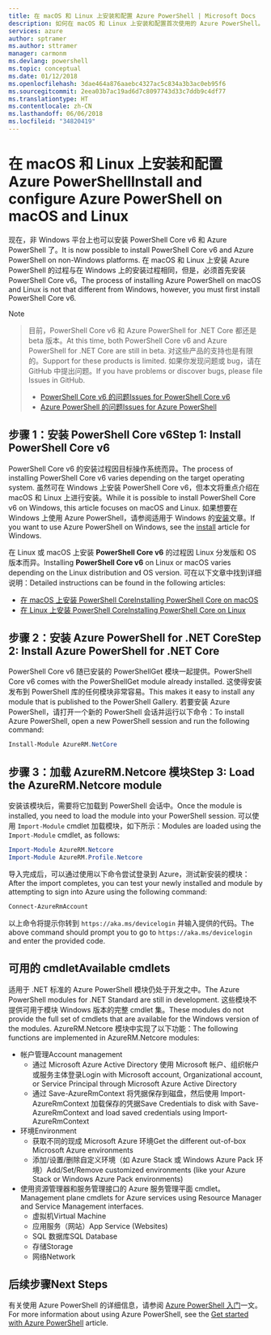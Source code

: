 ```yaml
---
title: 在 macOS 和 Linux 上安装和配置 Azure PowerShell | Microsoft Docs
description: 如何在 macOS 和 Linux 上安装和配置首次使用的 Azure PowerShell。
services: azure
author: sptramer
ms.author: sttramer
manager: carmonm
ms.devlang: powershell
ms.topic: conceptual
ms.date: 01/12/2018
ms.openlocfilehash: 3dae464a876aaebc4327ac5c834a3b3ac0eb95f6
ms.sourcegitcommit: 2eea03b7ac19ad6d7c8097743d33c7ddb9c4df77
ms.translationtype: HT
ms.contentlocale: zh-CN
ms.lasthandoff: 06/06/2018
ms.locfileid: "34820419"
---
```

# <a name="install-and-configure-azure-powershell-on-macos-and-linux"></a><span data-ttu-id="6c5db-103">在 macOS 和 Linux 上安装和配置 Azure PowerShell</span><span class="sxs-lookup"><span data-stu-id="6c5db-103">Install and configure Azure PowerShell on macOS and Linux</span></span>

<span data-ttu-id="6c5db-104">现在，非 Windows 平台上也可以安装 PowerShell Core v6 和 Azure PowerShell 了。</span><span class="sxs-lookup"><span data-stu-id="6c5db-104">It is now possible to install PowerShell Core v6 and Azure PowerShell on non-Windows platforms.</span></span>
<span data-ttu-id="6c5db-105">在 macOS 和 Linux 上安装 Azure PowerShell 的过程与在 Windows 上的安装过程相同，但是，必须首先安装 PowerShell Core v6。</span><span class="sxs-lookup"><span data-stu-id="6c5db-105">The process of installing Azure PowerShell on macOS and Linux is not that different from Windows, however, you must first install PowerShell Core v6.</span></span>

> [!NOTE]

> <span data-ttu-id="6c5db-106">目前，PowerShell Core v6 和 Azure PowerShell for .NET Core 都还是 beta 版本。</span><span class="sxs-lookup"><span data-stu-id="6c5db-106">At this time, both PowerShell Core v6 and Azure PowerShell for .NET Core are still in beta.</span></span>
> <span data-ttu-id="6c5db-107">对这些产品的支持也是有限的。</span><span class="sxs-lookup"><span data-stu-id="6c5db-107">Support for these products is limited.</span></span> <span data-ttu-id="6c5db-108">如果你发现问题或 bug，请在 GitHub 中提出问题。</span><span class="sxs-lookup"><span data-stu-id="6c5db-108">If you have problems or discover bugs, please file Issues in GitHub.</span></span>
>
> * [<span data-ttu-id="6c5db-109">PowerShell Core v6 的问题</span><span class="sxs-lookup"><span data-stu-id="6c5db-109">Issues for PowerShell Core v6</span></span>](https://github.com/PowerShell/PowerShell/issues)
> * [<span data-ttu-id="6c5db-110">Azure PowerShell 的问题</span><span class="sxs-lookup"><span data-stu-id="6c5db-110">Issues for Azure PowerShell</span></span>](https://github.com/azure/azure-docs-powershell/issues)

## <a name="step-1-install-powershell-core-v6"></a><span data-ttu-id="6c5db-111">步骤 1：安装 PowerShell Core v6</span><span class="sxs-lookup"><span data-stu-id="6c5db-111">Step 1: Install PowerShell Core v6</span></span>

<span data-ttu-id="6c5db-112">PowerShell Core v6 的安装过程因目标操作系统而异。</span><span class="sxs-lookup"><span data-stu-id="6c5db-112">The process of installing PowerShell Core v6 varies depending on the target operating system.</span></span>
<span data-ttu-id="6c5db-113">虽然可在 Windows 上安装 PowerShell Core v6，但本文将重点介绍在 macOS 和 Linux 上进行安装。</span><span class="sxs-lookup"><span data-stu-id="6c5db-113">While it is possible to install PowerShell Core v6 on Windows, this article focuses on macOS and Linux.</span></span> <span data-ttu-id="6c5db-114">如果想要在 Windows 上使用 Azure PowerShell，请参阅适用于 Windows 的[安装](./install-azurerm-ps.md)文章。</span><span class="sxs-lookup"><span data-stu-id="6c5db-114">If you want to use Azure PowerShell on Windows, see the [install](./install-azurerm-ps.md) article for Windows.</span></span>

<span data-ttu-id="6c5db-115">在 Linux 或 macOS 上安装 **PowerShell Core v6** 的过程因 Linux 分发版和 OS 版本而异。</span><span class="sxs-lookup"><span data-stu-id="6c5db-115">Installing **PowerShell Core v6** on Linux or macOS varies depending on the Linux distribution and OS version.</span></span>
<span data-ttu-id="6c5db-116">可在以下文章中找到详细说明：</span><span class="sxs-lookup"><span data-stu-id="6c5db-116">Detailed instructions can be found in the following articles:</span></span>

- [<span data-ttu-id="6c5db-117">在 macOS 上安装 PowerShell Core</span><span class="sxs-lookup"><span data-stu-id="6c5db-117">Installing PowerShell Core on macOS</span></span>](/powershell/scripting/setup/installing-powershell-core-on-macos)
- [<span data-ttu-id="6c5db-118">在 Linux 上安装 PowerShell Core</span><span class="sxs-lookup"><span data-stu-id="6c5db-118">Installing PowerShell Core on Linux</span></span>](/powershell/scripting/setup/installing-powershell-core-on-linux)

## <a name="step-2-install-azure-powershell-for-net-core"></a><span data-ttu-id="6c5db-119">步骤 2：安装 Azure PowerShell for .NET Core</span><span class="sxs-lookup"><span data-stu-id="6c5db-119">Step 2: Install Azure PowerShell for .NET Core</span></span>

<span data-ttu-id="6c5db-120">PowerShell Core v6 随已安装的 PowerShellGet 模块一起提供。</span><span class="sxs-lookup"><span data-stu-id="6c5db-120">PowerShell Core v6 comes with the PowerShellGet module already installed.</span></span> <span data-ttu-id="6c5db-121">这使得安装发布到 PowerShell 库的任何模块非常容易。</span><span class="sxs-lookup"><span data-stu-id="6c5db-121">This makes it easy to install any module that is published to the PowerShell Gallery.</span></span> <span data-ttu-id="6c5db-122">若要安装 Azure PowerShell，请打开一个新的 PowerShell 会话并运行以下命令：</span><span class="sxs-lookup"><span data-stu-id="6c5db-122">To install Azure PowerShell, open a new PowerShell session and run the following command:</span></span>

```powershell
Install-Module AzureRM.NetCore
```

## <a name="step-3-load-the-azurermnetcore-module"></a><span data-ttu-id="6c5db-123">步骤 3：加载 AzureRM.Netcore 模块</span><span class="sxs-lookup"><span data-stu-id="6c5db-123">Step 3: Load the AzureRM.Netcore module</span></span>

<span data-ttu-id="6c5db-124">安装该模块后，需要将它加载到 PowerShell 会话中。</span><span class="sxs-lookup"><span data-stu-id="6c5db-124">Once the module is installed, you need to load the module into your PowerShell session.</span></span> <span data-ttu-id="6c5db-125">可以使用 `Import-Module` cmdlet 加载模块，如下所示：</span><span class="sxs-lookup"><span data-stu-id="6c5db-125">Modules are loaded using the `Import-Module` cmdlet, as follows:</span></span>

```powershell
Import-Module AzureRM.Netcore
Import-Module AzureRM.Profile.Netcore
```

<span data-ttu-id="6c5db-126">导入完成后，可以通过使用以下命令尝试登录到 Azure，测试新安装的模块：</span><span class="sxs-lookup"><span data-stu-id="6c5db-126">After the import completes, you can test your newly installed and module by attempting to sign into Azure using the following command:</span></span>

```powershell
Connect-AzureRmAccount
```

<span data-ttu-id="6c5db-127">以上命令将提示你转到 `https://aka.ms/devicelogin` 并输入提供的代码。</span><span class="sxs-lookup"><span data-stu-id="6c5db-127">The above command should prompt you to go to `https://aka.ms/devicelogin` and enter the provided code.</span></span>

## <a name="available-cmdlets"></a><span data-ttu-id="6c5db-128">可用的 cmdlet</span><span class="sxs-lookup"><span data-stu-id="6c5db-128">Available cmdlets</span></span>

<span data-ttu-id="6c5db-129">适用于 .NET 标准的 Azure PowerShell 模块仍处于开发之中。</span><span class="sxs-lookup"><span data-stu-id="6c5db-129">The Azure PowerShell modules for .NET Standard are still in development.</span></span> <span data-ttu-id="6c5db-130">这些模块不提供可用于模块 Windows 版本的完整 cmdlet 集。</span><span class="sxs-lookup"><span data-stu-id="6c5db-130">These modules do not provide the full set of cmdlets that are available for the Windows version of the modules.</span></span> <span data-ttu-id="6c5db-131">AzureRM.Netcore 模块中实现了以下功能：</span><span class="sxs-lookup"><span data-stu-id="6c5db-131">The following functions are implemented in AzureRM.Netcore modules:</span></span>

* <span data-ttu-id="6c5db-132">帐户管理</span><span class="sxs-lookup"><span data-stu-id="6c5db-132">Account management</span></span>
  - <span data-ttu-id="6c5db-133">通过 Microsoft Azure Active Directory 使用 Microsoft 帐户、组织帐户或服务主体登录</span><span class="sxs-lookup"><span data-stu-id="6c5db-133">Login with Microsoft account, Organizational account, or Service Principal through Microsoft Azure Active Directory</span></span>
  - <span data-ttu-id="6c5db-134">通过 Save-AzureRmContext 将凭据保存到磁盘，然后使用 Import-AzureRmContext 加载保存的凭据</span><span class="sxs-lookup"><span data-stu-id="6c5db-134">Save Credentials to disk with Save-AzureRmContext and load saved credentials using Import-AzureRmContext</span></span>
* <span data-ttu-id="6c5db-135">环境</span><span class="sxs-lookup"><span data-stu-id="6c5db-135">Environment</span></span>
  - <span data-ttu-id="6c5db-136">获取不同的现成 Microsoft Azure 环境</span><span class="sxs-lookup"><span data-stu-id="6c5db-136">Get the different out-of-box Microsoft Azure environments</span></span>
  - <span data-ttu-id="6c5db-137">添加/设置/删除自定义环境（如 Azure Stack 或 Windows Azure Pack 环境）</span><span class="sxs-lookup"><span data-stu-id="6c5db-137">Add/Set/Remove customized environments (like your Azure Stack or Windows Azure Pack environments)</span></span>
* <span data-ttu-id="6c5db-138">使用资源管理器和服务管理接口的 Azure 服务管理平面 cmdlet。</span><span class="sxs-lookup"><span data-stu-id="6c5db-138">Management plane cmdlets for Azure services using Resource Manager and Service Management interfaces.</span></span>
  - <span data-ttu-id="6c5db-139">虚拟机</span><span class="sxs-lookup"><span data-stu-id="6c5db-139">Virtual Machine</span></span>
  - <span data-ttu-id="6c5db-140">应用服务（网站）</span><span class="sxs-lookup"><span data-stu-id="6c5db-140">App Service (Websites)</span></span>
  - <span data-ttu-id="6c5db-141">SQL 数据库</span><span class="sxs-lookup"><span data-stu-id="6c5db-141">SQL Database</span></span>
  - <span data-ttu-id="6c5db-142">存储</span><span class="sxs-lookup"><span data-stu-id="6c5db-142">Storage</span></span>
  - <span data-ttu-id="6c5db-143">网络</span><span class="sxs-lookup"><span data-stu-id="6c5db-143">Network</span></span>

## <a name="next-steps"></a><span data-ttu-id="6c5db-144">后续步骤</span><span class="sxs-lookup"><span data-stu-id="6c5db-144">Next Steps</span></span>

<span data-ttu-id="6c5db-145">有关使用 Azure PowerShell 的详细信息，请参阅 [Azure PowerShell 入门](get-started-azureps.md)一文。</span><span class="sxs-lookup"><span data-stu-id="6c5db-145">For more information about using Azure PowerShell, see the [Get started with Azure PowerShell](get-started-azureps.md) article.</span></span>
